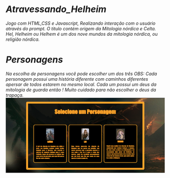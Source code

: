 
# *Atravessando_Helheim*
*Jogo com HTML,CSS e   Javascript, Realizando interação com o usuário através do prompt.* 
*O titulo contém origem da Mitologia nórdica e Celta.* 
*Hel, Helheim ou Helhem é um dos nove mundos da mitologia nórdica, ou religião nórdica.*

# *Personagens*
*Na escolha de personagens você pode escolher um dos três OBS: Cada personagem possui uma história diferente com caminhos diferentes 
apersar de todos estarem no mesmo local. Cada um possui um deus da mitologia de guarda então ! Muito cuidado para não escolher o deus da 
trapaça.* 
<img src="./assets/PaginaDePersonagens.png">
